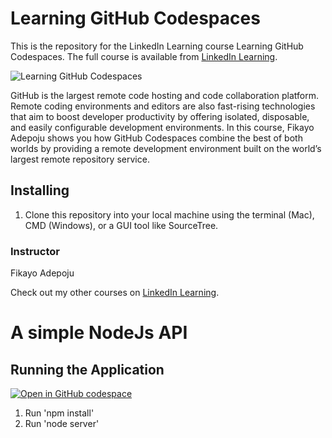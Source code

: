 # Learning GitHub Codespaces
This is the repository for the LinkedIn Learning course Learning GitHub Codespaces. The full course is available from [LinkedIn Learning][lil-course-url].

![Learning GitHub Codespaces][lil-thumbnail-url] 

GitHub is the largest remote code hosting and code collaboration platform. Remote coding environments and editors are also fast-rising technologies that aim to boost developer productivity by offering isolated, disposable, and easily configurable development environments. In this course, Fikayo Adepoju shows you how GitHub Codespaces combine the best of both worlds by providing a remote development environment built on the world’s largest remote repository service.


## Installing
1. Clone this repository into your local machine using the terminal (Mac), CMD (Windows), or a GUI tool like SourceTree.


### Instructor

Fikayo Adepoju 


Check out my other courses on [LinkedIn Learning](https://www.linkedin.com/learning/instructors/fikayo-adepoju).

[lil-course-url]: https://www.linkedin.com/learning/learning-github-codespaces?dApp=59033956
[lil-thumbnail-url]: https://cdn.lynda.com/course/2479226/2479226-1666201818538-16x9.jpg

# A simple NodeJs API

## Running the Application

[![Open in GitHub codespace](https://github.com/codespaces/badge.svg)](https://codespaces.new/[leytoncasta]/[github-codespaces-2479226])

1. Run 'npm install'
2. Run 'node server'
